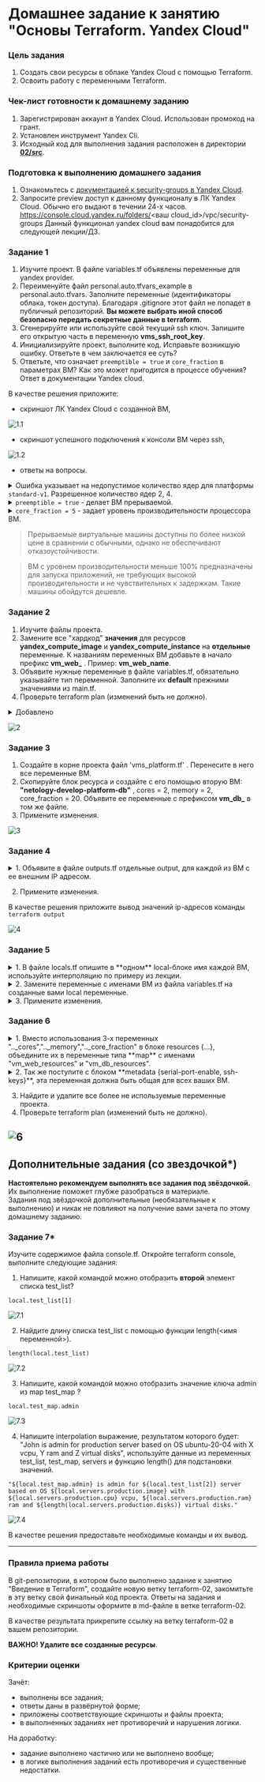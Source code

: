 # Домашнее задание к занятию "Основы Terraform. Yandex Cloud"

### Цель задания

1. Создать свои ресурсы в облаке Yandex Cloud с помощью Terraform.
2. Освоить работу с переменными Terraform.


### Чек-лист готовности к домашнему заданию

1. Зарегистрирован аккаунт в Yandex Cloud. Использован промокод на грант.
2. Установлен инструмент Yandex Cli.
3. Исходный код для выполнения задания расположен в директории [**02/src**](https://github.com/netology-code/ter-homeworks/tree/main/02/src).


### Подготовка к выполнению домашнего задания

1. Ознакомьтесь с [документацией к security-groups в Yandex Cloud](https://cloud.yandex.ru/docs/vpc/concepts/security-groups?from=int-console-help-center-or-nav).
2. Запросите preview доступ к данному функционалу в ЛК Yandex Cloud. Обычно его выдают в течении 24-х часов.
https://console.cloud.yandex.ru/folders/<ваш cloud_id>/vpc/security-groups
Данный функционал yandex cloud вам понадобится для следующей лекции/ДЗ.


### Задание 1

1. Изучите проект. В файле variables.tf объявлены переменные для yandex provider.
2. Переименуйте файл personal.auto.tfvars_example в personal.auto.tfvars. Заполните переменные (идентификаторы облака, токен доступа). Благодаря .gitignore этот файл не попадет в публичный репозиторий. **Вы можете выбрать иной способ безопасно передать секретные данные в terraform.**
3. Сгенерируйте или используйте свой текущий ssh ключ. Запишите его открытую часть в переменную **vms_ssh_root_key**.
4. Инициализируйте проект, выполните код. Исправьте возникшую ошибку. Ответьте в чем заключается ее суть?
5. Ответьте, что означает ```preemptible = true``` и ```core_fraction``` в параметрах ВМ? Как это может пригодится в процессе обучения? Ответ в документации Yandex cloud.

В качестве решения приложите:
- скриншот ЛК Yandex Cloud с созданной ВМ,

![1.1](02/1.1.png)

- скриншот успешного подключения к консоли ВМ через ssh,

![1.2](02/1.2.png)

- ответы на вопросы.

<details><summary>
Ошибка указывает на недопустимое количество ядер для платформы <code>standard-v1</code>.
Разрешенное количество ядер 2, 4.


</summary>

```
yandex_compute_instance.platform: Creating...
╷
│ Error: Error while requesting API to create instance: server-request-id = f571067c-045a-481f-bbd7-b61ef0da55ee server-trace-id = 71b75cb7c41a6c29:126449d24af4709b:71b75cb7c41a6c29:1 client-request-id = bdd87e2f-02c9-487a-8dd7-e9e49a201b70 client-trace-id = 44f33324-c3e8-459a-b906-22f30b27ba6c rpc error: code = InvalidArgument desc = the specified number of cores is not available on platform "standard-v1"; allowed core number: 2, 4
│ 
│   with yandex_compute_instance.platform,
│   on main.tf line 15, in resource "yandex_compute_instance" "platform":
│   15: resource "yandex_compute_instance" "platform" {
```

</details>

<details><summary><code>preemptible = true</code> - делает ВМ прерываемой.</summary>

[Подробности](https://cloud.yandex.ru/docs/compute/concepts/preemptible-vm)

</details>


<details><summary><code>core_fraction = 5</code>
- задает уровень производительности процессора ВМ.</summary>

Подробности
[тут](https://cloud.yandex.ru/docs/compute/api-ref/Instance/update) и 
[тут](https://cloud.yandex.ru/docs/compute/concepts/performance-levels).
</details>

<blockquote>Прерываемые виртуальные машины доступны по более низкой цене в сравнении с обычными, однако не обеспечивают отказоустойчивости.
</blockquote>
<blockquote>
ВМ с уровнем производительности меньше 100% предназначены для запуска приложений, не требующих высокой производительности и не чувствительных к задержкам. Такие машины обойдутся дешевле.
</blockquote>


### Задание 2

1. Изучите файлы проекта.
2. Замените все "хардкод" **значения** для ресурсов **yandex_compute_image** и **yandex_compute_instance** на **отдельные** переменные. К названиям переменных ВМ добавьте в начало префикс **vm_web_** .  Пример: **vm_web_name**.
3. Объявите нужные переменные в файле variables.tf, обязательно указывайте тип переменной. Заполните их **default** прежними значениями из main.tf. 
4. Проверьте terraform plan (изменений быть не должно). 

<details><summary> Добавлено </summary>
<code>

```terraform
variable "vm_web_image_family" {
  type        = string
  description = "OS release name"
  default     = "ubuntu-2004-lts"
}

variable "vm_web_name" {
  type        = string
  description = "Name VM"
  default     =  "netology-develop-platform-web"
}

variable "vm_web_platform_id" {
  type        = string
  description = "VM platform_id"
  default     =   "standard-v1"
}

variable "vm_web_cores" {
  type        = number
  description = "VM cores"
  default     =  2
}

variable "vm_web_memory" {
  type        = number
  description = "VM memory"
  default     =  1
}

variable "vm_web_core_fraction" {
  type        = number
  description = "VM core fraction"
  default     =  5
}
``` 
</code>
</details>

![2](02/2.png)
### Задание 3

1. Создайте в корне проекта файл 'vms_platform.tf' . Перенесите в него все переменные ВМ.
2. Скопируйте блок ресурса и создайте с его помощью вторую ВМ: **"netology-develop-platform-db"** ,  cores  = 2, memory = 2, core_fraction = 20. Объявите ее переменные с префиксом **vm_db_** в том же файле.
3. Примените изменения.

![3](02/3.png)


### Задание 4


<details><summary>
1. Объявите в файле outputs.tf отдельные output, для каждой из ВМ с ее внешним IP адресом.</summary>

```terraform
output "external_ip_netology-develop-platform-web" {
  value = "${yandex_compute_instance.platform.network_interface.0.nat_ip_address}"
}
output "external_ip_netology-develop-platform-db" {
  value = "${yandex_compute_instance.platform-db.network_interface.0.nat_ip_address}"
```

</details>

2. Примените изменения.

В качестве решения приложите вывод значений ip-адресов команды ```terraform output```

![4](02/4.png)

### Задание 5

<details><summary>1. В файле locals.tf опишите в **одном** local-блоке имя каждой ВМ, используйте интерполяцию по примеру из лекции.</summary>

```terraform
locals {
  db-name="netology-${var.vpc_name}-platform-db"
  web-name="netology-${var.vpc_name}-platform-web"
}
```

</details>

<details><summary>2. Замените переменные с именами ВМ из файла variables.tf на созданные вами local переменные.</summary>

```terraform
resource "yandex_compute_instance" "platform" {
  name = local.web-name
  ...
}
resource "yandex_compute_instance" "platform-db" {
  name = local.db-name
  ...
}
```

</details>



<details><summary>3. Примените изменения.</summary>

![5](02/5.png)

</details>

### Задание 6

<details><summary>
1. Вместо использования 3-х переменных  ".._cores",".._memory",".._core_fraction" в блоке  resources {...}, объедините их в переменные типа **map** с именами "vm_web_resources" и "vm_db_resources".
</summary>

```terraform
resource "yandex_compute_instance" "platform" {
  name        = local.web-name
  platform_id = var.vm_platform_id
  resources {
    cores         = var.vm_web_resources.cores
    memory        = var.vm_web_resources.memory
    core_fraction = var.vm_web_resources.core_fraction
  }

  boot_disk {
    initialize_params {
      image_id = data.yandex_compute_image.ubuntu.image_id
    }
  }
  scheduling_policy {
    preemptible = true
  }
  network_interface {
    subnet_id = yandex_vpc_subnet.develop.id
    nat       = true
  }

  metadata = {
    serial-port-enable = 1
    ssh-keys           = "ubuntu:${var.vm_ssh_root_key}"
  }

}

resource "yandex_compute_instance" "platform-db" {
  name        = local.db-name
  platform_id = var.vm_platform_id
  resources {
    cores         = var.vm_db_resources.cores
    memory        = var.vm_db_resources.memory
    core_fraction = var.vm_db_resources.core_fraction
  }
  boot_disk {
    initialize_params {
      image_id = data.yandex_compute_image.ubuntu.image_id
    }
  }
  scheduling_policy {
    preemptible = true
  }
  network_interface {
    subnet_id = yandex_vpc_subnet.develop.id
    nat       = true
  }

  metadata = {
    serial-port-enable = 1
    ssh-keys           = "ubuntu:${var.vm_ssh_root_key}"
  }

}
```

```terraform
variable "vm_web_resources" {
  type = map
  default = {
    cores = 2
    memory = 1
    core_fraction = 5
  }
}
variable "vm_db_resources" {
  type = map
  default = {
    cores = 2
    memory = 2
    core_fraction = 20
  }
}

```

</details>

<details><summary>
2. Так же поступите с блоком **metadata {serial-port-enable, ssh-keys}**, эта переменная должна быть общая для всех ваших ВМ.
</summary>

```terraform
variable "vm_metadata" {
  type = map
  default = {
    serial-port-enable = 1
    ssh-keys           = "ubuntu:ssh-ed25519 AAAAC3NzaC1lZDI1NTE5AAAAIP/ADybrpsPKe8bXTSBsxXOuhqq4rA9FvLXUPrUiy7hT mask@mask-note" 
  }
}
```
```terraform
metadata = {
    serial-port-enable = var.vm_metadata.serial-port-enable
    ssh-keys           = var.vm_metadata.ssh-keys
  }

```
</details>

3. Найдите и удалите все более не используемые переменные проекта.
4. Проверьте terraform plan (изменений быть не должно).

![6](02/6.png)
------

## Дополнительные задания (со звездочкой*)

**Настоятельно рекомендуем выполнять все задания под звёздочкой.**  Их выполнение поможет глубже разобраться в материале.   
Задания под звёздочкой дополнительные (необязательные к выполнению) и никак не повлияют на получение вами зачета по этому домашнему заданию. 

### Задание 7*

Изучите содержимое файла console.tf. Откройте terraform console, выполните следующие задания: 

1. Напишите, какой командой можно отобразить **второй** элемент списка test_list?

`local.test_list[1]`

![7.1](02/7.1.png)

2. Найдите длину списка test_list с помощью функции length(<имя переменной>).

`length(local.test_list)`

![7.2](02/7.2.png)

3. Напишите, какой командой можно отобразить значение ключа admin из map test_map ?

`local.test_map.admin`

![7.3](02/7.3.png)

4. Напишите interpolation выражение, результатом которого будет: "John is admin for production server based on OS ubuntu-20-04 with X vcpu, Y ram and Z virtual disks", используйте данные из переменных test_list, test_map, servers и функцию length() для подстановки значений.

`"${local.test_map.admin} is admin for ${local.test_list[2]} server based on OS ${local.servers.production.image} with ${local.servers.production.cpu} vcpu, ${local.servers.production.ram} ram and ${length(local.servers.production.disks)} virtual disks."`

![7.4](02/7.4.png)

В качестве решения предоставьте необходимые команды и их вывод.

------
### Правила приема работы

В git-репозитории, в котором было выполнено задание к занятию "Введение в Terraform", создайте новую ветку terraform-02, закомитьте в эту ветку свой финальный код проекта. Ответы на задания и необходимые скриншоты оформите в md-файле в ветке terraform-02.

В качестве результата прикрепите ссылку на ветку terraform-02 в вашем репозитории.

**ВАЖНО! Удалите все созданные ресурсы**.


### Критерии оценки

Зачёт:

* выполнены все задания;
* ответы даны в развёрнутой форме;
* приложены соответствующие скриншоты и файлы проекта;
* в выполненных заданиях нет противоречий и нарушения логики.

На доработку:

* задание выполнено частично или не выполнено вообще;
* в логике выполнения заданий есть противоречия и существенные недостатки. 
